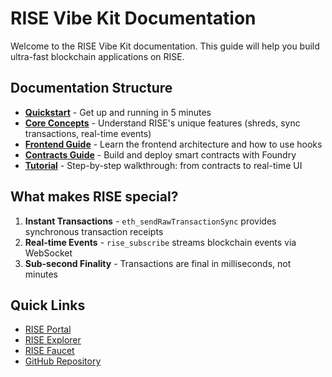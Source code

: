# RISE Vibe Kit Documentation

Welcome to the RISE Vibe Kit documentation. This guide will help you build ultra-fast blockchain applications on RISE.

## Documentation Structure

- **[Quickstart](./quickstart.md)** - Get up and running in 5 minutes
- **[Core Concepts](./core-concepts.md)** - Understand RISE's unique features (shreds, sync transactions, real-time events)
- **[Frontend Guide](./frontend.md)** - Learn the frontend architecture and how to use hooks
- **[Contracts Guide](./contracts.md)** - Build and deploy smart contracts with Foundry
- **[Tutorial](./tutorial.md)** - Step-by-step walkthrough: from contracts to real-time UI

## What makes RISE special?

1. **Instant Transactions** - `eth_sendRawTransactionSync` provides synchronous transaction receipts
2. **Real-time Events** - `rise_subscribe` streams blockchain events via WebSocket
3. **Sub-second Finality** - Transactions are final in milliseconds, not minutes

## Quick Links

- [RISE Portal](https://portal.risechain.com)
- [RISE Explorer](https://explorer.testnet.riselabs.xyz)
- [RISE Faucet](https://faucet.risechain.com)
- [GitHub Repository](https://github.com/risechain/rise-vibe-kit)